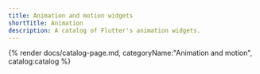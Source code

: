 ```yaml
---
title: Animation and motion widgets
shortTitle: Animation
description: A catalog of Flutter's animation widgets.
---
```


{% render docs/catalog-page.md, categoryName:"Animation and motion", catalog:catalog %}
